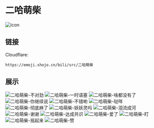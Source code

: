 # 二哈萌柴
![icon](https://emoji.shojo.cn/bili/src/二哈萌柴/icon.png)
## 链接
Cloudflare:
```
https://emoji.shojo.cn/bili/src/二哈萌柴
```
## 展示
![二哈萌柴-不对劲](https://emoji.shojo.cn/bili/src/二哈萌柴/二哈萌柴-不对劲.png)
![二哈萌柴-一时语塞](https://emoji.shojo.cn/bili/src/二哈萌柴/二哈萌柴-一时语塞.png)
![二哈萌柴-啥都没有了](https://emoji.shojo.cn/bili/src/二哈萌柴/二哈萌柴-啥都没有了.png)
![二哈萌柴-你继续说](https://emoji.shojo.cn/bili/src/二哈萌柴/二哈萌柴-你继续说.png)
![二哈萌柴-不错喲](https://emoji.shojo.cn/bili/src/二哈萌柴/二哈萌柴-不错喲.png)
![二哈萌柴-哒咩](https://emoji.shojo.cn/bili/src/二哈萌柴/二哈萌柴-哒咩.png)
![二哈萌柴-彻底麻了](https://emoji.shojo.cn/bili/src/二哈萌柴/二哈萌柴-彻底麻了.png)
![二哈萌柴-妖妖灵吗](https://emoji.shojo.cn/bili/src/二哈萌柴/二哈萌柴-妖妖灵吗.png)
![二哈萌柴-泪流成河](https://emoji.shojo.cn/bili/src/二哈萌柴/二哈萌柴-泪流成河.png)
![二哈萌柴-谢谢](https://emoji.shojo.cn/bili/src/二哈萌柴/二哈萌柴-谢谢.png)
![二哈萌柴-达成共识](https://emoji.shojo.cn/bili/src/二哈萌柴/二哈萌柴-达成共识.png)
![二哈萌柴-爱了](https://emoji.shojo.cn/bili/src/二哈萌柴/二哈萌柴-爱了.png)
![二哈萌柴-盯](https://emoji.shojo.cn/bili/src/二哈萌柴/二哈萌柴-盯.png)
![二哈萌柴-摇起来](https://emoji.shojo.cn/bili/src/二哈萌柴/二哈萌柴-摇起来.png)
![二哈萌柴-赞](https://emoji.shojo.cn/bili/src/二哈萌柴/二哈萌柴-赞.png)
